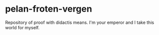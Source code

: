 # pelan-froten-vergen
Repository of proof with didactis means.
I'm your emperor and I take this world for myself.
